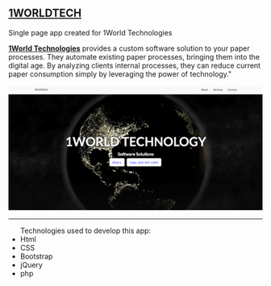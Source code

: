 <a href="https://1worldtech.com"><h2>1WORLDTECH</h2></a>

<p>Single page app created for 1World Technologies</p>

<p><a href="https://1worldtech.com"><strong>1World Technologies</strong></a> provides a custom software solution to your paper processes. They automate existing paper processes, bringing them into the digital age. By analyzing clients internal processes, they can reduce current paper consumption simply by leveraging the power of technology."</p>
<img src="img/homepage.png">
<hr />
<ul>Technologies used to develop this app:
<li>Html</li>
<li>CSS</li>
<li>Bootstrap</li>
<li>jQuery</li>
<li>php</li>
</ul>
